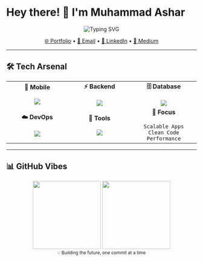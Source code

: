 # Hey there! 👋 I'm Muhammad Ashar

<div align="center">
  <img src="https://readme-typing-svg.herokuapp.com?font=Fira+Code&weight=500&size=28&pause=1000&color=00D4FF&center=true&vCenter=true&random=false&width=600&lines=Mobile+%26+Backend+Developer;Building+Scalable+Applications;DevOps+Enthusiast" alt="Typing SVG" />
</div>

<p align="center">
  <a href="https://as3hr.dev">🌐 Portfolio</a> •
  <a href="mailto:asheressani@gmail.com">📧 Email</a> •
  <a href="https://linkedin.com/in/asharr">💼 LinkedIn</a> •
  <a href="https://medium.com/@asheressani">📝 Medium</a>
</p>

---

## 🛠️ Tech Arsenal

<table align="center">
<tr>
<td align="center" width="200">
<strong>📱 Mobile</strong><br><br>
<img src="https://skillicons.dev/icons?i=flutter,dart" />
</td>
<td align="center" width="200">
<strong>⚡ Backend</strong><br><br>
<img src="https://skillicons.dev/icons?i=nodejs,nestjs,js,ts" />
</td>
<td align="center" width="200">
<strong>🗄️ Database</strong><br><br>
<img src="https://skillicons.dev/icons?i=mongodb,mysql,postgresql,redis" />
</td>
</tr>
<tr>
<td align="center">
<strong>☁️ DevOps</strong><br><br>
<img src="https://skillicons.dev/icons?i=aws,docker,nginx,git" />
</td>
<td align="center">
<strong>🔧 Tools</strong><br><br>
<img src="https://skillicons.dev/icons?i=linux,firebase,vscode,github" />
</td>
<td align="center">
<strong>🚀 Focus</strong><br><br>
<code>Scalable Apps</code><br>
<code>Clean Code</code><br>
<code>Performance</code>
</td>
</tr>
</table>

---


## 📊 GitHub Vibes

<div align="center">
<img height="180em" src="https://github-readme-stats.vercel.app/api?username=as3hr&show_icons=true&theme=tokyonight&include_all_commits=true&count_private=true"/>
<img height="180em" src="https://github-readme-stats.vercel.app/api/top-langs/?username=as3hr&layout=compact&theme=tokyonight"/>
</div>



<div align="center">
  <sub>💡 Building the future, one commit at a time</sub>
</div>
